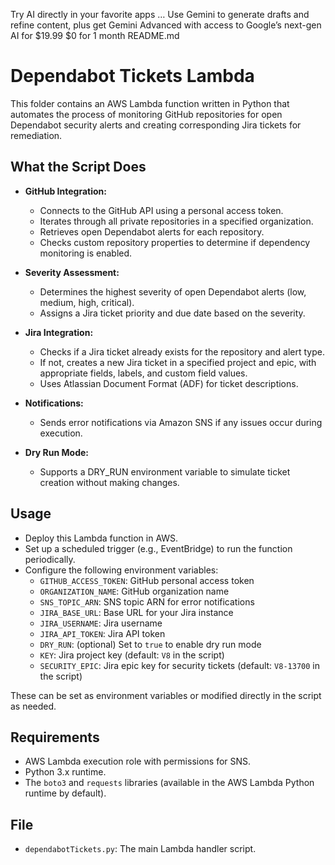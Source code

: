 Try AI directly in your favorite apps … Use Gemini to generate drafts and refine content, plus get Gemini Advanced with access to Google’s next-gen AI for $19.99 $0 for 1 month
README.md
# Dependabot Tickets Lambda

This folder contains an AWS Lambda function written in Python that automates the process of monitoring GitHub repositories for open Dependabot security alerts and creating corresponding Jira tickets for remediation.

## What the Script Does
- **GitHub Integration:**
  - Connects to the GitHub API using a personal access token.
  - Iterates through all private repositories in a specified organization.
  - Retrieves open Dependabot alerts for each repository.
  - Checks custom repository properties to determine if dependency monitoring is enabled.

- **Severity Assessment:**
  - Determines the highest severity of open Dependabot alerts (low, medium, high, critical).
  - Assigns a Jira ticket priority and due date based on the severity.

- **Jira Integration:**
  - Checks if a Jira ticket already exists for the repository and alert type.
  - If not, creates a new Jira ticket in a specified project and epic, with appropriate fields, labels, and custom field values.
  - Uses Atlassian Document Format (ADF) for ticket descriptions.

- **Notifications:**
  - Sends error notifications via Amazon SNS if any issues occur during execution.

- **Dry Run Mode:**
  - Supports a DRY_RUN environment variable to simulate ticket creation without making changes.

## Usage
- Deploy this Lambda function in AWS.
- Set up a scheduled trigger (e.g., EventBridge) to run the function periodically.
- Configure the following environment variables:
  - `GITHUB_ACCESS_TOKEN`: GitHub personal access token
  - `ORGANIZATION_NAME`: GitHub organization name
  - `SNS_TOPIC_ARN`: SNS topic ARN for error notifications
  - `JIRA_BASE_URL`: Base URL for your Jira instance
  - `JIRA_USERNAME`: Jira username
  - `JIRA_API_TOKEN`: Jira API token
  - `DRY_RUN`: (optional) Set to `true` to enable dry run mode
  - `KEY`: Jira project key (default: `V8` in the script)
  - `SECURITY_EPIC`: Jira epic key for security tickets (default: `V8-13700` in the script)

These can be set as environment variables or modified directly in the script as needed.

## Requirements
- AWS Lambda execution role with permissions for SNS.
- Python 3.x runtime.
- The `boto3` and `requests` libraries (available in the AWS Lambda Python runtime by default).

## File
- `dependabotTickets.py`: The main Lambda handler script.
